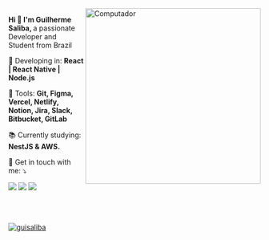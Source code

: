 <img src="https://raw.githubusercontent.com/MicaelliMedeiros/micaellimedeiros/master/image/computer-illustration.png" min-width="350px" max-width="350px" width="350px" align="right" alt="Computador">

<p align="left"> 
  <strong>Hi 👋 I'm Guilherme Saliba, </strong>
  a passionate Developer and Student from Brazil<br>
</p>

<p align="left">

</p>

<p align="left">
  🦄 Developing in: <strong>React | React Native | Node.js</strong>
</p>

<p align="left">
  💼 Tools: <strong>Git, Figma, Vercel, Netlify, Notion, Jira, Slack, Bitbucket, GitLab</strong>
</p>

<p align="left">
  📚 Currently studying: <strong>NestJS & AWS.</strong>
</p>

<p align="left">
  💌 Get in touch with me: ⤵️
</p>

<p align="left">
   <a href="mailto:salibagui19@gmail.com" alt="Gmail">
  <img src="https://img.shields.io/badge/-salibagui19@gmail.com-FF0000?style=flat-square&labelColor=FF0000&logo=gmail&logoColor=white&link=" /></a>

  <a href="https://www.linkedin.com/in/salibagui/" alt="Linkedin">
  <img src="https://img.shields.io/badge/-Linkedin-0e76a8?style=flat-square&logo=Linkedin&logoColor=white&link=https://www.linkedin.com/in/salibagui/" /></a>

  <a href="https://www.instagram.com/salibaa__/" alt="Instagram">
  <img src="https://img.shields.io/badge/-Instagram-DF0174?style=flat-square&labelColor=DF0174&logo=instagram&logoColor=white&link=https://www.instagram.com/salibaa__/"/></a>
</p>  
<br>
<br>

[![guisaliba](https://github-readme-stats.vercel.app/api/top-langs/?username=guisaliba&layout=compact&theme=tokyonight&show_icons=true)](https://github.com/anuraghazra/github-readme-stats)
